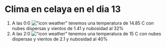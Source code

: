 # Clima en celaya en el dia 13

1. A las 0:0 !["icon weather"](http://openweathermap.org/img/w/03n.png) tenemos una temperatura de 14.85 C con nubes dispersas y  vientos de 1.41 y nubosidad al 32%
1. A las 2:0 !["icon weather"](http://openweathermap.org/img/w/03n.png) tenemos una temperatura de 15 C con nubes dispersas y  vientos de 2.1 y nubosidad al 40%
